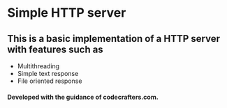 
# Simple HTTP server

## This is a basic implementation of a HTTP server with features such as 
   - Multithreading
   - Simple text response
   - File oriented response

#### Developed with the guidance of codecrafters.com.
